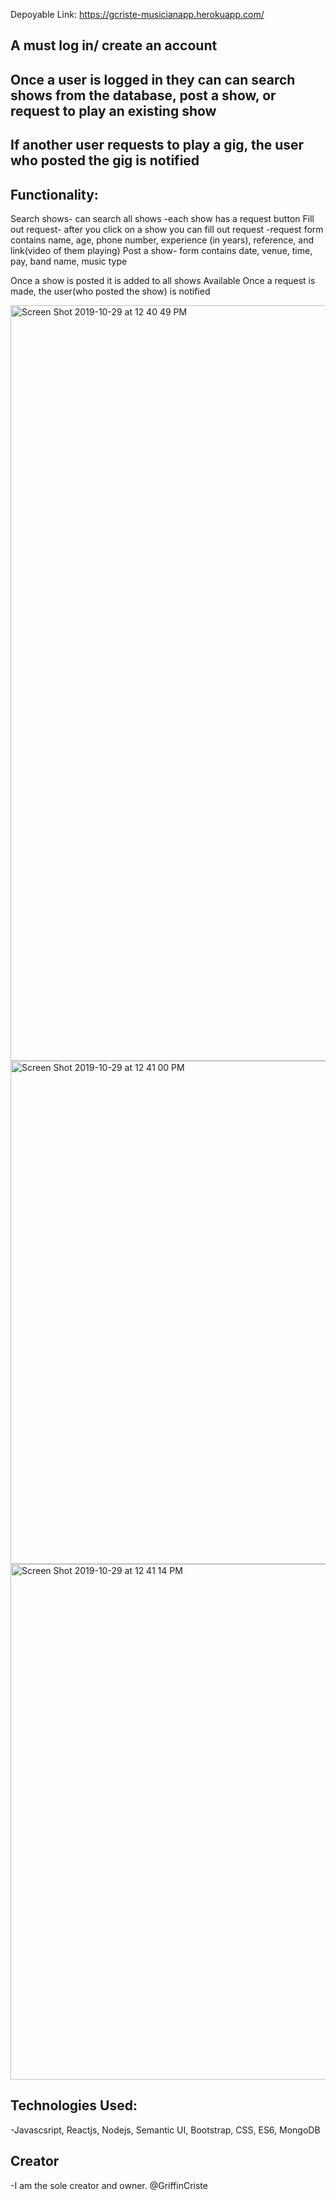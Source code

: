 Depoyable Link:
https://gcriste-musicianapp.herokuapp.com/

## A must log in/ create an account
## Once a user is logged in they can can search shows from the database, post a show, or request to play an existing show
## If another user requests to play a gig, the user who posted the gig is notified 

## Functionality:
Search shows- can search all shows
            -each show has a request button
Fill out request- after you click on a show you can fill out request
        -request form contains name, age, phone number, experience (in years), reference, and link(video of them playing)
Post a show- form contains date, venue, time, pay, band name, music type

Once a show is posted it is added to all shows Available
Once a request is made, the user(who posted the show) is notified

<img width="1209" alt="Screen Shot 2019-10-29 at 12 40 49 PM" src="https://user-images.githubusercontent.com/49124794/67793936-c4a1b780-fa49-11e9-8bcd-23fd70de5f94.png">
<img width="805" alt="Screen Shot 2019-10-29 at 12 41 00 PM" src="https://user-images.githubusercontent.com/49124794/67793937-c4a1b780-fa49-11e9-8f12-019a442487a9.png">
<img width="825" alt="Screen Shot 2019-10-29 at 12 41 14 PM" src="https://user-images.githubusercontent.com/49124794/67793940-c4a1b780-fa49-11e9-9b87-3be2676817d1.png">


## Technologies Used:
-Javascsript, Reactjs, Nodejs, Semantic UI, Bootstrap, CSS, ES6, MongoDB

## Creator
-I am the sole creator and owner. @GriffinCriste



